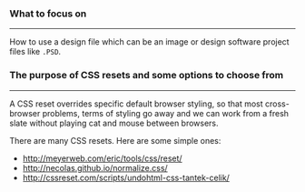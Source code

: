 ### What to focus on

---

How to use a design file which can be an image or design software project files like `.PSD`.



### The purpose of CSS resets and some options to choose from

---

A CSS reset overrides specific default browser styling, so that most cross-browser problems, terms of styling go away and we can work from a fresh slate without playing cat and mouse between browsers.


There are many CSS resets. Here are some simple ones:

-  http://meyerweb.com/eric/tools/css/reset/
- http://necolas.github.io/normalize.css/
- http://cssreset.com/scripts/undohtml-css-tantek-celik/
